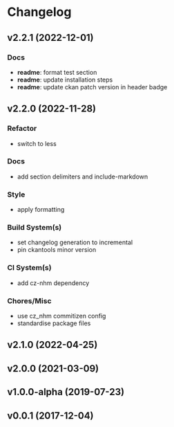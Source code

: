 # Changelog

## v2.2.1 (2022-12-01)

### Docs

- **readme**: format test section
- **readme**: update installation steps
- **readme**: update ckan patch version in header badge

## v2.2.0 (2022-11-28)

### Refactor

- switch to less

### Docs

- add section delimiters and include-markdown

### Style

- apply formatting

### Build System(s)

- set changelog generation to incremental
- pin ckantools minor version

### CI System(s)

- add cz-nhm dependency

### Chores/Misc

- use cz_nhm commitizen config
- standardise package files

## v2.1.0 (2022-04-25)

## v2.0.0 (2021-03-09)

## v1.0.0-alpha (2019-07-23)

## v0.0.1 (2017-12-04)
